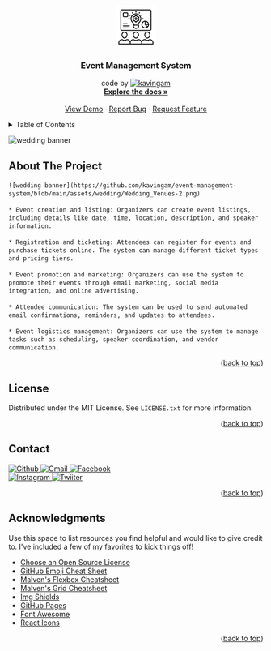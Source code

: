 <div align="center">

  <a href="https://github.com/kavingam/event-management-system">
    <img src="https://github.com/kavingam/event-management-system/blob/main/assets/icons/event-management.png" alt="Logo" width="80" height="80">   
  </a>
  
   <h3 align="center">Event Management System</h3>

  <p align="center">
     code by <a href="#"><img alt="kavingam" src="https://img.shields.io/badge/Github-kavingam-red?style=plastic&logo=github&color=green"></a>
    <br />
    <a href="#"><strong>Explore the docs »</strong></a>
    <br />
    <br />
    <a href="https://github.com/kavingam/event-management-system">View Demo</a>
    ·
    <a href="https://github.com/kavingam/event-management-system/e/issues">Report Bug</a>
    ·
    <a href="https://github.com/kavingam/event-management-system/issues">Request Feature</a>
  </p>

</div>
<!-- TABLE OF CONTENTS -->
<details>
  <summary>Table of Contents</summary>
  <ol>
    <li>
      <a href="#about-the-project">About The Project</a>
      <ul>
        <li><a href="#built-with">Built With</a></li>
      </ul>
    </li>
    <li>
      <a href="#getting-started">Getting Started</a>
      <ul>
        <li><a href="#prerequisites">Prerequisites</a></li>
        <li><a href="#installation">Installation</a></li>
      </ul>
    </li>
    <li><a href="#usage">Usage</a></li>
    <li><a href="#roadmap">Roadmap</a></li>
    <li><a href="#contributing">Contributing</a></li>
    <li><a href="#license">License</a></li>
    <li><a href="#contact">Contact</a></li>
    <li><a href="#acknowledgments">Acknowledgments</a></li>
  </ol>
</details>

![wedding banner](https://github.com/kavingam/event-management-system/blob/main/assets/wedding/Wedding_Venues-2.png)

## About The Project

    ![wedding banner](https://github.com/kavingam/event-management-system/blob/main/assets/wedding/Wedding_Venues-2.png)
    
    * Event creation and listing: Organizers can create event listings, including details like date, time, location, description, and speaker information.
    
    * Registration and ticketing: Attendees can register for events and purchase tickets online. The system can manage different ticket types and pricing tiers.
    
    * Event promotion and marketing: Organizers can use the system to promote their events through email marketing, social media integration, and online advertising.
    
    * Attendee communication: The system can be used to send automated email confirmations, reminders, and updates to attendees.
    
    * Event logistics management: Organizers can use the system to manage tasks such as scheduling, speaker coordination, and vendor communication.

<p align="right">(<a href="#">back to top</a>)</p>

<!-- LICENSE -->
## License

Distributed under the MIT License. See `LICENSE.txt` for more information.

<p align="right">(<a href="#">back to top</a>)</p>



<!-- CONTACT -->
## Contact

<a href="">
  <img src="https://img.shields.io/badge/GitHub-Resource-rgb(21%20166%20157)%3B?style=for-the-badge&logo=github&color=rgb(21%20166%20157)" alt="Github">
</a>

<a href="">
 <img src="https://img.shields.io/badge/Gmail-Address-rgb(21%20166%20157)%3B?style=for-the-badge&logo=gmail&color=rgb(21%20166%20157)" alt="Gmail">
</a>

<a href="">
 <img src="https://img.shields.io/badge/Facebook-ID-rgb(21%20166%20157)%3B?style=for-the-badge&logo=facebook&color=rgb(21%20166%20157)" alt="Facebook">
</a>

<br/>

<a href="">
 <img src="https://img.shields.io/badge/Instagram-ID-rgb(21%20166%20157)%3B?style=for-the-badge&logo=instagram&color=rgb(21%20166%20157)" alt="Instagram">
</a>

<a href="">
 <img src="https://img.shields.io/badge/Twitter-ID-rgb(21%20166%20157)%3B?style=for-the-badge&logo=twitter&color=rgb(21%20166%20157)" alt="Twiiter">
</a>

<p align="right">(<a href="#">back to top</a>)</p>

## Acknowledgments

Use this space to list resources you find helpful and would like to give credit to. I've included a few of my favorites to kick things off!

* [Choose an Open Source License](https://choosealicense.com)
* [GitHub Emoji Cheat Sheet](https://www.webpagefx.com/tools/emoji-cheat-sheet)
* [Malven's Flexbox Cheatsheet](https://flexbox.malven.co/)
* [Malven's Grid Cheatsheet](https://grid.malven.co/)
* [Img Shields](https://shields.io)
* [GitHub Pages](https://pages.github.com)
* [Font Awesome](https://fontawesome.com)
* [React Icons](https://react-icons.github.io/react-icons/search)

<p align="right">(<a href="#readme-top">back to top</a>)</p>
